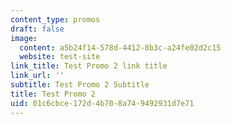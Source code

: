 ```yaml
---
content_type: promos
draft: false
image:
  content: a5b24f14-578d-4412-8b3c-a24fe02d2c15
  website: test-site
link_title: Test Promo 2 link title
link_url: ''
subtitle: Test Promo 2 Subtitle
title: Test Promo 2
uid: 01c6cbce-172d-4b70-8a74-9492931d7e71
---
```

